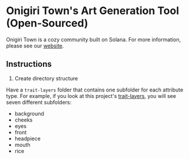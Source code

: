 # Onigiri Town's Art Generation Tool (Open-Sourced)

Onigiri Town is a cozy community built on Solana. For more information, please see our [website](https://www.onigiritown.com/).

## Instructions

1. Create directory structure

Have a `trait-layers` folder that contains one subfolder for each attribute type. For example, if you look at this project's [trait-layers](trait-layers/), you will see seven different subfolders:

- background
- cheeks
- eyes
- front
- headpiece
- mouth
- rice
